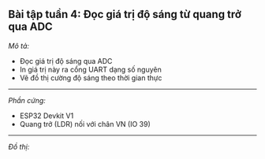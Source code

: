 Bài tập tuần 4: Đọc giá trị độ sáng từ quang trở qua ADC
------------------
*Mô tả:*
- Đọc giá trị độ sáng qua ADC
- In giá trị này ra cổng UART dạng số nguyên
- Vẽ đồ thị cường độ sáng theo thời gian thực
------------------
*Phần cứng:*
* ESP32 Devkit V1
* Quang trở (LDR) nối với chân VN (IO 39)
------------------
*Đồ thị:*
